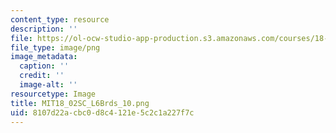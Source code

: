```yaml
---
content_type: resource
description: ''
file: https://ol-ocw-studio-app-production.s3.amazonaws.com/courses/18-02sc-multivariable-calculus-fall-2010/8107d22acbc0d8c4121e5c2c1a227f7c_MIT18_02SC_L6Brds_10.png
file_type: image/png
image_metadata:
  caption: ''
  credit: ''
  image-alt: ''
resourcetype: Image
title: MIT18_02SC_L6Brds_10.png
uid: 8107d22a-cbc0-d8c4-121e-5c2c1a227f7c
---
```

